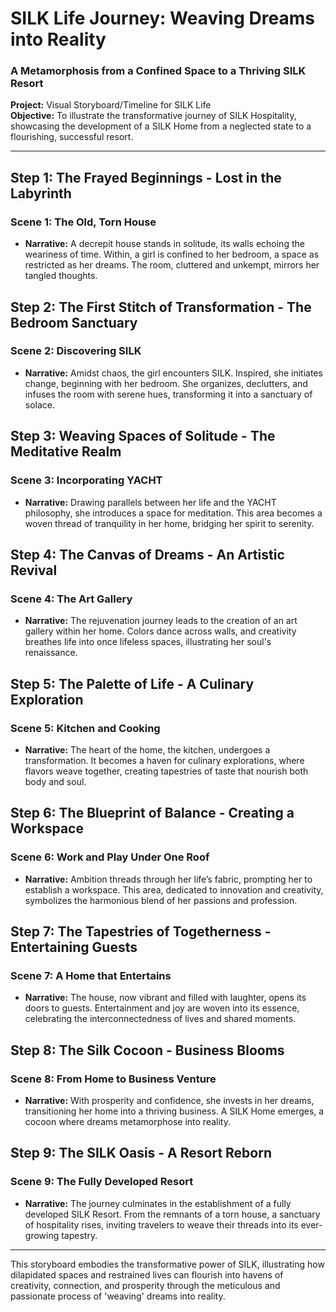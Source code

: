 # SILK Life Journey: Weaving Dreams into Reality
### A Metamorphosis from a Confined Space to a Thriving SILK Resort

**Project:** Visual Storyboard/Timeline for SILK Life  
**Objective:** To illustrate the transformative journey of SILK Hospitality, showcasing the development of a SILK Home from a neglected state to a flourishing, successful resort. 

---

## Step 1: The Frayed Beginnings - Lost in the Labyrinth
### Scene 1: The Old, Torn House
- **Narrative:** A decrepit house stands in solitude, its walls echoing the weariness of time. Within, a girl is confined to her bedroom, a space as restricted as her dreams. The room, cluttered and unkempt, mirrors her tangled thoughts.

## Step 2: The First Stitch of Transformation - The Bedroom Sanctuary
### Scene 2: Discovering SILK
- **Narrative:** Amidst chaos, the girl encounters SILK. Inspired, she initiates change, beginning with her bedroom. She organizes, declutters, and infuses the room with serene hues, transforming it into a sanctuary of solace.

## Step 3: Weaving Spaces of Solitude - The Meditative Realm
### Scene 3: Incorporating YACHT 
- **Narrative:** Drawing parallels between her life and the YACHT philosophy, she introduces a space for meditation. This area becomes a woven thread of tranquility in her home, bridging her spirit to serenity.

## Step 4: The Canvas of Dreams - An Artistic Revival
### Scene 4: The Art Gallery
- **Narrative:** The rejuvenation journey leads to the creation of an art gallery within her home. Colors dance across walls, and creativity breathes life into once lifeless spaces, illustrating her soul's renaissance.

## Step 5: The Palette of Life - A Culinary Exploration
### Scene 5: Kitchen and Cooking 
- **Narrative:** The heart of the home, the kitchen, undergoes a transformation. It becomes a haven for culinary explorations, where flavors weave together, creating tapestries of taste that nourish both body and soul.

## Step 6: The Blueprint of Balance - Creating a Workspace
### Scene 6: Work and Play Under One Roof
- **Narrative:** Ambition threads through her life’s fabric, prompting her to establish a workspace. This area, dedicated to innovation and creativity, symbolizes the harmonious blend of her passions and profession.

## Step 7: The Tapestries of Togetherness - Entertaining Guests
### Scene 7: A Home that Entertains
- **Narrative:** The house, now vibrant and filled with laughter, opens its doors to guests. Entertainment and joy are woven into its essence, celebrating the interconnectedness of lives and shared moments.

## Step 8: The Silk Cocoon - Business Blooms
### Scene 8: From Home to Business Venture
- **Narrative:** With prosperity and confidence, she invests in her dreams, transitioning her home into a thriving business. A SILK Home emerges, a cocoon where dreams metamorphose into reality.

## Step 9: The SILK Oasis - A Resort Reborn
### Scene 9: The Fully Developed Resort
- **Narrative:** The journey culminates in the establishment of a fully developed SILK Resort. From the remnants of a torn house, a sanctuary of hospitality rises, inviting travelers to weave their threads into its ever-growing tapestry.

---

This storyboard embodies the transformative power of SILK, illustrating how dilapidated spaces and restrained lives can flourish into havens of creativity, connection, and prosperity through the meticulous and passionate process of 'weaving' dreams into reality.
